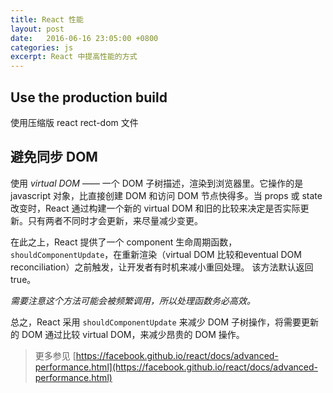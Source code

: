 ```yaml
---
title: React 性能
layout: post
date:   2016-06-16 23:05:00 +0800
categories: js
excerpt: React 中提高性能的方式
---
```


## Use the production build

使用压缩版 react rect-dom 文件

## 避免同步 DOM

使用 *virtual DOM* —— 一个 DOM 子树描述，渲染到浏览器里。它操作的是 javascript 对象，比直接创建 DOM 和访问 DOM 节点快得多。当 props 或 state 改变时，React 通过构建一个新的 virtual DOM 和旧的比较来决定是否实际更新。只有两者不同时才会更新，来尽量减少变更。

在此之上，React 提供了一个 component 生命周期函数，`shouldComponentUpdate`，在重新渲染（virtual DOM 比较和eventual DOM reconciliation）之前触发，让开发者有时机来减小重回处理。
该方法默认返回 true。

*需要注意这个方法可能会被频繁调用，所以处理函数务必高效。*

总之，React 采用 `shouldComponentUpdate` 来减少 DOM 子树操作，将需要更新的 DOM 通过比较 virtual DOM，来减少昂贵的 DOM 操作。

> 更多参见 [https://facebook.github.io/react/docs/advanced-performance.html](https://facebook.github.io/react/docs/advanced-performance.html)

